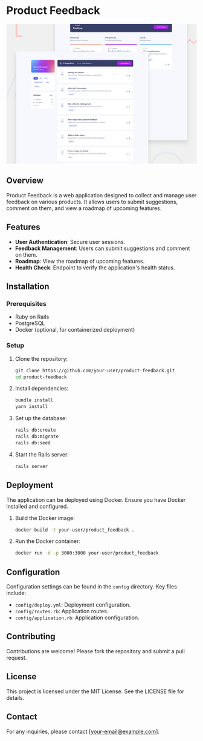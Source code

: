 # Product Feedback

<div align="center">
    <img src="./docs/preview.jpg" alt="Product Feedback" width="600px">
</div>

## Overview

Product Feedback is a web application designed to collect and manage user feedback on various products. It allows users to submit suggestions, comment on them, and view a roadmap of upcoming features.

## Features

- **User Authentication**: Secure user sessions.
- **Feedback Management**: Users can submit suggestions and comment on them.
- **Roadmap**: View the roadmap of upcoming features.
- **Health Check**: Endpoint to verify the application's health status.

## Installation

### Prerequisites

- Ruby on Rails
- PostgreSQL
- Docker (optional, for containerized deployment)

### Setup

1. Clone the repository:

   ```sh
   git clone https://github.com/your-user/product-feedback.git
   cd product-feedback
   ```

2. Install dependencies:

   ```sh
   bundle install
   yarn install
   ```

3. Set up the database:

   ```sh
   rails db:create
   rails db:migrate
   rails db:seed
   ```

4. Start the Rails server:
   ```sh
   rails server
   ```

## Deployment

The application can be deployed using Docker. Ensure you have Docker installed and configured.

1. Build the Docker image:

   ```sh
   docker build -t your-user/product_feedback .
   ```

2. Run the Docker container:
   ```sh
   docker run -d -p 3000:3000 your-user/product_feedback
   ```

## Configuration

Configuration settings can be found in the `config` directory. Key files include:

- `config/deploy.yml`: Deployment configuration.
- `config/routes.rb`: Application routes.
- `config/application.rb`: Application configuration.

## Contributing

Contributions are welcome! Please fork the repository and submit a pull request.

## License

This project is licensed under the MIT License. See the LICENSE file for details.

## Contact

For any inquiries, please contact [your-email@example.com].
